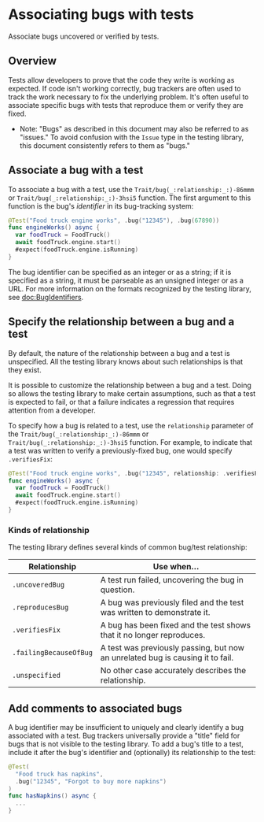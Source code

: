 # Associating bugs with tests

<!--
This source file is part of the Swift.org open source project

Copyright (c) 2023 Apple Inc. and the Swift project authors
Licensed under Apache License v2.0 with Runtime Library Exception

See https://swift.org/LICENSE.txt for license information
See https://swift.org/CONTRIBUTORS.txt for Swift project authors
-->

Associate bugs uncovered or verified by tests.

## Overview

Tests allow developers to prove that the code they write is working as expected.
If code isn't working correctly, bug trackers are often used to track the work
necessary to fix the underlying problem. It's often useful to associate
specific bugs with tests that reproduce them or verify they are fixed.

- Note: "Bugs" as described in this document may also be referred to as
  "issues." To avoid confusion with the ``Issue`` type in the testing library,
  this document consistently refers to them as "bugs."

## Associate a bug with a test

To associate a bug with a test, use the ``Trait/bug(_:relationship:_:)-86mmm``
or ``Trait/bug(_:relationship:_:)-3hsi5`` function. The first argument to this
function is the bug's _identifier_ in its bug-tracking system:

```swift
@Test("Food truck engine works", .bug("12345"), .bug(67890))
func engineWorks() async {
  var foodTruck = FoodTruck()
  await foodTruck.engine.start()
  #expect(foodTruck.engine.isRunning)
}
```

The bug identifier can be specified as an integer or as a string; if it is
specified as a string, it must be parseable as an unsigned integer or as a URL.
For more information on the formats recognized by the testing library, see
<doc:BugIdentifiers>.

## Specify the relationship between a bug and a test

By default, the nature of the relationship between a bug and a test is
unspecified. All the testing library knows about such relationships is that they
exist.

It is possible to customize the relationship between a bug and a test. Doing so
allows the testing library to make certain assumptions, such as that a test is
expected to fail, or that a failure indicates a regression that requires
attention from a developer.

To specify how a bug is related to a test, use the `relationship` parameter of
the ``Trait/bug(_:relationship:_:)-86mmm`` or
``Trait/bug(_:relationship:_:)-3hsi5`` function. For example, to indicate that a
test was written to verify a previously-fixed bug, one would specify
`.verifiesFix`:

```swift
@Test("Food truck engine works", .bug("12345", relationship: .verifiesFix))
func engineWorks() async {
  var foodTruck = FoodTruck()
  await foodTruck.engine.start()
  #expect(foodTruck.engine.isRunning)
}
```

### Kinds of relationship

The testing library defines several kinds of common bug/test relationship:

| Relationship | Use when… |
|-|-|
| `.uncoveredBug` | A test run failed, uncovering the bug in question. |
| `.reproducesBug` | A bug was previously filed and the test was written to demonstrate it. |
| `.verifiesFix` | A bug has been fixed and the test shows that it no longer reproduces. |
| `.failingBecauseOfBug` | A test was previously passing, but now an unrelated bug is causing it to fail. |
| `.unspecified` | No other case accurately describes the relationship. |

<!-- Keep `.unspecified` as the last row above to imply it is a
fallback. -->

## Add comments to associated bugs

A bug identifier may be insufficient to uniquely and clearly identify a bug
associated with a test. Bug trackers universally provide a "title" field for
bugs that is not visible to the testing library. To add a bug's title to a test,
include it after the bug's identifier and (optionally) its relationship to the
test:

```swift
@Test(
  "Food truck has napkins",
  .bug("12345", "Forgot to buy more napkins")
)
func hasNapkins() async {
  ...
}
```
